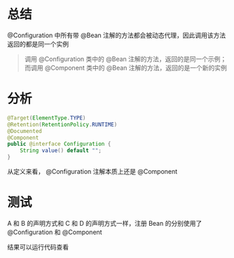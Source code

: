 # 总结

@Configuration 中所有带 @Bean 注解的方法都会被动态代理，因此调用该方法返回的都是同一个实例

> 调用 @Configuration 类中的 @Bean 注解的方法，返回的是同一个示例；而调用 @Component 类中的 @Bean 注解的方法，返回的是一个新的实例

# 分析

```java
@Target(ElementType.TYPE)
@Retention(RetentionPolicy.RUNTIME)
@Documented
@Component
public @interface Configuration {
    String value() default "";
}
```

从定义来看， @Configuration 注解本质上还是 @Component

# 测试

A 和 B 的声明方式和 C 和 D 的声明方式一样，注册 Bean 的分别使用了 @Configuration 和 @Component

结果可以运行代码查看